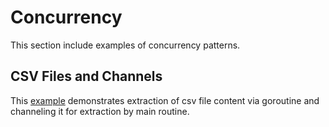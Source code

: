 # Concurrency

This section include examples of concurrency patterns.

## CSV Files and Channels

This [example](../examples/concurrent/ex1/main.go) demonstrates extraction of csv file content via goroutine and channeling it for extraction by main routine.
